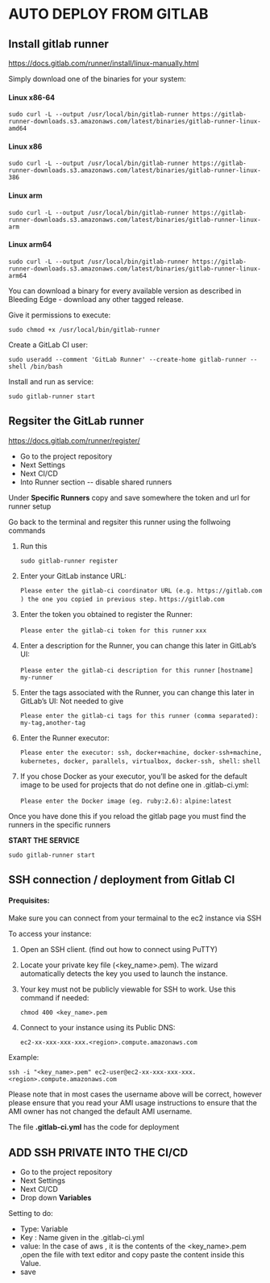 # AUTO DEPLOY FROM GITLAB

## Install gitlab runner

https://docs.gitlab.com/runner/install/linux-manually.html

Simply download one of the binaries for your system:

#### Linux x86-64
````sudo curl -L --output /usr/local/bin/gitlab-runner https://gitlab-runner-downloads.s3.amazonaws.com/latest/binaries/gitlab-runner-linux-amd64````

#### Linux x86
````sudo curl -L --output /usr/local/bin/gitlab-runner https://gitlab-runner-downloads.s3.amazonaws.com/latest/binaries/gitlab-runner-linux-386````

#### Linux arm
````sudo curl -L --output /usr/local/bin/gitlab-runner https://gitlab-runner-downloads.s3.amazonaws.com/latest/binaries/gitlab-runner-linux-arm````

#### Linux arm64
````sudo curl -L --output /usr/local/bin/gitlab-runner https://gitlab-runner-downloads.s3.amazonaws.com/latest/binaries/gitlab-runner-linux-arm64````

You can download a binary for every available version as described in Bleeding Edge - download any other tagged release.

Give it permissions to execute:

````sudo chmod +x /usr/local/bin/gitlab-runner````

Create a GitLab CI user:

````sudo useradd --comment 'GitLab Runner' --create-home gitlab-runner --shell /bin/bash````

Install and run as service:

````sudo gitlab-runner install --user=gitlab-runner --working-directory=/home/gitlab-runner
sudo gitlab-runner start
````

## Regsiter the GitLab runner

https://docs.gitlab.com/runner/register/ 

* Go to the project repository
* Next Settings
* Next CI/CD
* Into Runner section -- disable shared runners

Under **Specific Runners** copy and save somewhere the token and url for runner setup

Go back to the terminal and regsiter this runner using the follwoing commands

1. Run this

    ````sudo gitlab-runner register````
2. Enter your GitLab instance URL:

    ````Please enter the gitlab-ci coordinator URL (e.g. https://gitlab.com ) the one you copied in previous step.````
    ````https://gitlab.com````

3. Enter the token you obtained to register the Runner:

    ````Please enter the gitlab-ci token for this runner````
    ````xxx````
4. Enter a description for the Runner, you can change this later in GitLab’s UI:

    ````Please enter the gitlab-ci description for this runner````
    ````[hostname] my-runner````

5. Enter the tags associated with the Runner, you can change this later in GitLab’s UI: Not needed to give

    ````Please enter the gitlab-ci tags for this runner (comma separated):````
    ````my-tag,another-tag````

6. Enter the Runner executor:

    ````Please enter the executor: ssh, docker+machine, docker-ssh+machine, kubernetes, docker, parallels, virtualbox, docker-ssh, shell:````
    ````shell````

7. If you chose Docker as your executor, you’ll be asked for the default image to be used for projects that do not define one in .gitlab-ci.yml:

    ````Please enter the Docker image (eg. ruby:2.6):````
    ````alpine:latest````

Once you have done this if you reload the gitlab page you must find the runners in the specific runners

**START THE SERVICE**

````sudo gitlab-runner start````

## SSH connection / deployment from Gitlab CI

#### Prequisites:
Make sure you can connect from your termainal to the ec2 instance via SSH

To access your instance:
1. Open an SSH client. (find out how to connect using PuTTY)
2. Locate your private key file (<key_name>.pem). The wizard automatically detects the key you used to launch the instance.
3. Your key must not be publicly viewable for SSH to work. Use this command if needed:

    ````chmod 400 <key_name>.pem````

4. Connect to your instance using its Public DNS:

    ````ec2-xx-xxx-xxx-xxx.<region>.compute.amazonaws.com````

Example:

````ssh -i "<key_name>.pem" ec2-user@ec2-xx-xxx-xxx-xxx.<region>.compute.amazonaws.com````

Please note that in most cases the username above will be correct, however please ensure that you read your AMI usage instructions to ensure that the AMI owner has not changed the default AMI username.

The file **.gitlab-ci.yml** has the code for deployment 

## ADD SSH PRIVATE INTO THE CI/CD

* Go to the project repository
* Next Settings
* Next CI/CD
* Drop down **Variables**

Setting to do:
* Type: Variable
* Key : Name given in the .gitlab-ci.yml
* value: In the case of aws , it is the contents of the <key_name>.pem ,open the file with text editor and copy paste the content inside this Value.
* save